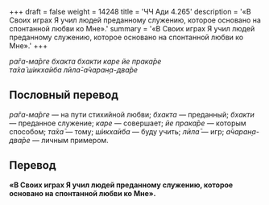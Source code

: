 +++
draft = false
weight = 14248
title = 'ЧЧ Ади 4.265'
description = '«В Своих играх Я учил людей преданному служению, которое основано на спонтанной любви ко Мне».'
summary = '«В Своих играх Я учил людей преданному служению, которое основано на спонтанной любви ко Мне».'
+++

_ра̄га-ма̄рге бхакта бхакти каре йе прака̄ре  
та̄ха̄ ш́икха̄иба лӣла̄-а̄чаран̣а-два̄ре_

## Пословный перевод

_ра̄га_\-_ма̄рге_ — на пути стихийной любви; _бхакта_ — преданный; _бхакти_ — преданное служение; _каре_ — совершает; _йе_ _прака̄ре_ — которым способом; _та̄ха̄_ — тому; _ш́икха̄иба_ — буду учить; _лӣла̄_ — игр; _а̄чаран̣а_\-_два̄ре_ — личным примером.

## Перевод

**«В Своих играх Я учил людей преданному служению, которое основано на спонтанной любви ко Мне».**
